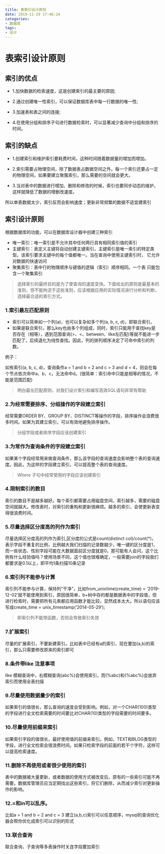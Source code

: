 ```yaml
---
title: 表索引设计原则
date: 2019-11-29 17:46:24
categories: 
- 数据库
tags:
- 设计
---
```


# 表索引设计原则

## 索引的优点

- 1.加快数据的检索速度，这是创建索引的最主要的原因;

- 2.通过创建唯一性索引，可以保证数据库表中每一行数据的唯一性;

- 3.加速表和表之间的连接;

- 4.在使用分组和排序子句进行数据检索时，可以显著减少查询中分组和排序的时间。

## 索引的缺点

- 1.创建索引和维护索引要耗费时间，这种时间随着数据量的增加而增加。

- 2.索引需要占物理空间，除了数据表占数据空间之外，每一个索引还要占一定的物理空间，如果要建立聚簇索引，那么需要的空间就会更大。

- 3.当对表中的数据进行增加、删除和修改的时候，索引也要同步动态的维护，这样就降低了数据的增删改速度。

所以单表数据太少，索引反而会影响速度；更新非常频繁的数据不适宜建索引

## 索引设计原则

根据数据库的功能，可以在数据库设计器中创建三种索引

- 唯一索引：唯一索引是不允许其中任何两行具有相同索引值的索引
- 主键索引：表定义主键将自动创建主键索引，主键索引是唯一索引的特定类型。该索引要求主键中的每个值都唯一。当在查询中使用主键索引时， 它允许对数据的快速访问
- 聚集索引：表中行的物理顺序与键值的逻辑（索引）顺序相同。一个表 只能包含一个聚集索引

>选择索引的最终目的是为了使查询的速度变快。下面给出的原则是最基本的准则，但不能拘泥于这些准则，应该根据应用的实际情况进行分析和判断，选择最合适的索引方式。

### 1.索引最左匹配原则

- 索引可以简单如一个列(a)，也可以复杂如多个列(a, b, c, d)，即联合索引。
- 如果是联合索引，那么key也由多个列组成，同时，索引只能用于查找key是否存在（相等），遇到范围查询(>、<、between、like左匹配)等就不能进一步匹配了，后续退化为线性查找。因此，列的排列顺序决定了可命中索引的列数。

例子：

如有索引(a, b, c, d)，查询条件a = 1 and b = 2 and c > 3 and d = 4，则会在每个节点依次命中a、b、c，无法命中d。(很简单：索引命中只能是相等的情况，不能是范围匹配)

> 明白最左匹配原则，对我们设计索引和编写高效SQL语句非常有帮助

### 2.为经常需要排序、分组操作的字段建立索引

经常需要ORDER BY、GROUP BY、DISTINCT等操作的字段，排序操作会浪费很多时间。如果为其建立索引，可以有效地避免排序操作。

>分组字段或者排序字段应该创建索引

### 3.为常作为查询条件的字段建立索引

如果某个字段经常用来做查询条件，那么该字段的查询速度会影响整个表的查询速度。因此，为这样的字段建立索引，可以提高整个表的查询速度。

> Where 子句中经常使用的字段应该创建索引

### 4.限制索引的数目

索引的数目不是越多越好。每个索引都需要占用磁盘空间，索引越多，需要的磁盘空间就越大。修改表时，对索引的重构和更新很麻烦。越多的索引，会使更新表变得很浪费时间。

### 5.尽量选择区分度高的列作为索引

尽量选择区分度高的列作为索引,区分度的公式是count(distinct col)/count(*)，表示字段不重复的比例，比例越大我们扫描的记录数越少，唯一键的区分度是1，而一些状态、性别字段可能在大数据面前区分度就是0，那可能有人会问，这个比例有什么经验值吗？使用场景不同，这个值也很难确定，一般需要join的字段我们都要求是0.1以上，即平均1条扫描10条记录

### 6.索引列不能参与计算

索引列不能参与计算，保持列“干净”，比如from_unixtime(create_time) = ’2019-12-02’就不能使用到索引，原因很简单，b+树中存的都是数据表中的字段值，但进行检索时，需要把所有元素都应用函数才能比较，显然成本太大。所以语句应该写成create_time = unix_timestamp(’2014-05-29’);

>即索引列不能带函数，否则会导致索引失效

### 7.扩展索引

尽量的扩展索引，不要新建索引。比如表中已经有a的索引，现在要加(a,b)的索引，那么只需要修改原来的索引即可

### 8.条件带like 注意事项

like 模糊查询中，右模糊查询(abc%)会使用索引，而(%abc)和(%abc%)会放弃索引而使用全表扫描

### 9.尽量使用数据量少的索引

如果索引的值很长，那么查询的速度会受到影响。例如，对一个CHAR(100)类型的字段进行全文检索需要的时间要比对CHAR(10)类型的字段需要的时间要多。

### 10.尽量使用前缀来索引

如果索引字段的值很长，最好使用值的前缀来索引。例如，TEXT和BLOG类型的字段，进行全文检索会很浪费时间。如果只检索字段的前面的若干个字符，这样可以提高检索速度。

### 11.删除不再使用或者很少使用的索引

表中的数据被大量更新，或者数据的使用方式被改变后，原有的一些索引可能不再需要。数据库管理员应当定期找出这些索引，将它们删除，从而减少索引对更新操作的影响。

### 12.=和in可以乱序。

比如a = 1 and b = 2 and c = 3 建立(a,b,c)索引可以任意顺序，mysql的查询优化器会帮你优化成索引可以识别的形式

### 13.联合查询

联合查询，子查询等多表操作时关连字段要加索引